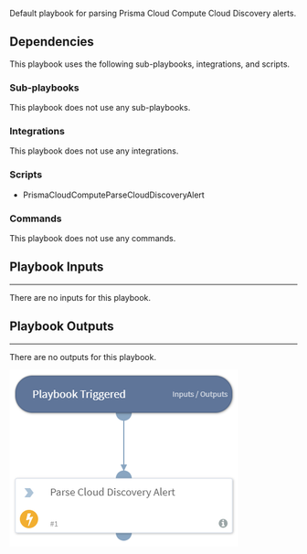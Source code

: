 Default playbook for parsing Prisma Cloud Compute Cloud Discovery alerts.

## Dependencies
This playbook uses the following sub-playbooks, integrations, and scripts.

### Sub-playbooks
This playbook does not use any sub-playbooks.

### Integrations
This playbook does not use any integrations.

### Scripts
* PrismaCloudComputeParseCloudDiscoveryAlert

### Commands
This playbook does not use any commands.

## Playbook Inputs
---
There are no inputs for this playbook.

## Playbook Outputs
---
There are no outputs for this playbook.

![Prisma_Cloud_Compute_Cloud_Discovery_Alert](https://github.com/ElazarK/content-docs/blob/master/images/playbooks/Prisma_Cloud_Compute_Cloud_Discovery_Alert.png)
